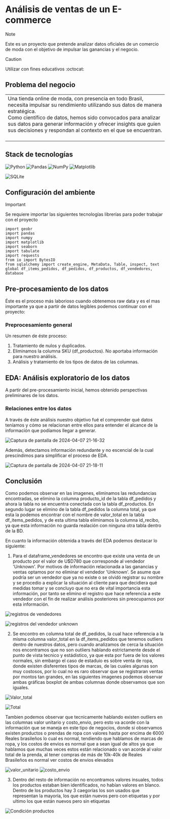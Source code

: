 <h1>Análisis de ventas de un E-commerce</h1>

> [!NOTE]
> Este es un proyecto que pretende analizar datos oficiales de un comercio de moda con el objetivo de impulsar las ganancias y el negocio. <br>

> [!CAUTION]
> Utilizar con fines educativos :octocat:

<h2>Problema del negocio</h2>

<table><tr><td> 
  Una tienda online de moda, con presencia en todo Brasil, necesita impulsar su rendimiento utilizando sus datos de manera estratégica. <br>
  Como científico de datos, hemos sido convocados para analizar sus datos para generar información y ofrecer insights que guíen sus decisiones y respondan al   
  contexto en el que se encuentran. <br><br>
</td></tr></table>

<h2>Stack de tecnologías</h2>

![Python](https://img.shields.io/badge/python-3670A0?style=for-the-badge&logo=python&logoColor=ffdd54) ![Pandas](https://img.shields.io/badge/pandas-%23150458.svg?style=for-the-badge&logo=pandas&logoColor=white) ![NumPy](https://img.shields.io/badge/numpy-%23013243.svg?style=for-the-badge&logo=numpy&logoColor=white) ![Matplotlib](https://img.shields.io/badge/Matplotlib-%23ffffff.svg?style=for-the-badge&logo=Matplotlib&logoColor=black)

![SQLite](https://img.shields.io/badge/SQLite-07405E?style=for-the-badge&logo=sqlite&logoColor=white)

<h2>Configuración del ambiente</h2>

> [!IMPORTANT] 
> Se requiere importar las siguientes tecnologías librerías para poder trabajar con el proyecto
> ```
> import geobr
> import pandas
> import numpy
> import matplotlib
> import seaborn
> import tabulate
> import requests
> from io import BytesIO
> from sqlalchemy import create_engine, MetaData, Table, inspect, text
> global df_items_pedidos, df_pedidos, df_productos, df_vendedores, database
> ```

<h2>Pre-procesamiento de los datos</h2>

Éste es el proceso más laborioso cuando obtenemos raw data y es el mas importante ya que a partir de datos legibles podemos continuar con el proyecto:

<h3>Preprocesamiento general</h3>

Un resumen de éste proceso:
1. Tratamiento de nulos y duplicados.
2. Eliminamos la columna SKU (df_productos). No aportaba información para nuestro análisis.
5. Análisis y tratamiento de los tipos de datos de las columnas.


<h2>EDA: Análisis exploratorio de los datos</h2>

<p>A partir del pre-procesamiento inicial, hemos obtenido perspectivas preliminares de los datos.</p>

<h3>Relaciones entre los datos</h3>
<p>A través de éste análisis nuestro objetivo fué el comprender qué datos teníamos y cómo se relacionan entre ellos para entender el alcance de la información que podíamos llegar a generar. </p>

![Captura de pantalla de 2024-04-07 21-16-32](https://github.com/pabloing93/store-sales-analysis/assets/32267303/8ff26311-b218-4e7f-bfd2-064625cc60f1)

<p>Además, detectamos información redundante y no escencial de la cual prescindimos para simplificar el proceso de EDA.</p>

![Captura de pantalla de 2024-04-07 21-18-11](https://github.com/pabloing93/store-sales-analysis/assets/32267303/a5ac39b5-74d9-44f7-abbf-8894301b4868)



<h2>Conclusión</h2>

<p>Como podemos observar en las imagenes, eliminamos las redundancias encontradas, se elimino la columna producto_id de la tabla df_pedidos y ahora la tabla no se encuentra conectada con la tabla df_productos. En segundo lugar se elimino de la tabla df_pedidos la columna total, ya que esta la podemos encontrar con el nombre de valor_total en la tabla df_items_pedidos, y de esta ultima tabla eliminamos la columna id_recibo, ya que esta información no guarda realación con ninguna otra tabla dentro de la BD.</p>

<p>En cuanto la información obtenida a través del EDA podemos destacar lo siguiente:</p>

1. <p> Para el dataframe_vendedores se encontro que existe una venta de un producto por el valor de U$D780 que corresponde al vendedor 'Unknown'. Por motivos de información relacionada a las ganancias y ventas optamos por no eliminar el vendedor 'Unknown'. Se asume que podría ser un vendedor que ya no existe o se olvidó registrar su nombre y se procedio a explicar la situación al cliente para que decidiera qué medidas tomar y se concluyo que no era de vital importancia esta información, por tanto se elimino el registro que hace referencia a este vendedor con el fin de realizar análisis posteriores sin preocuparnos por esta información.</p>

![registros de vendedores](https://github.com/pabloing93/store-sales-analysis/assets/146877817/3a9e591b-e310-4b42-bafa-509df56526ba)

![registros del vendedor unknown](https://github.com/pabloing93/store-sales-analysis/assets/146877817/4b31a2d1-07e2-4e1d-ac04-52d86bbf7381)


2. <p>Se encontro en columna total de df_pedidos, la cual hace referencia a la misma columna valor_total en la df_items_pedidos que tenemos outliers dentro de nuestros datos, pero cuando analizamos de cerca la situación nos encontramos que no son outliers hablando estrictamente desde el punto de vista tecnico y estádistico, ya que esta por fuera de los valores normales, sin embargo el caso de estaduio es sobre venta de ropa, donde existen disferentes tipos de marcas, de las cuales algunas son muy costosos, por lo cual no es raro observar que se registraran ventas por montos tan grandes, en las siguientes imagenes podemos observar ambas gráficas boxplot de ambas columnas donde observamos que son iguales.</p>

![Valor_total](https://github.com/pabloing93/store-sales-analysis/assets/146877817/d036db56-a070-4b3d-90ec-7700a7e49d97)

![Total](https://github.com/pabloing93/store-sales-analysis/assets/146877817/80c967d6-e1dc-4942-ae59-128e8c081193)

  <p>Tambien podemos observar que tecnicamente hablando existen outliers en las columnas valor unitario y costo_envio, pero esto va acorde con la información que se maneja en este tipo de negocios, donde si observamos existen productos o prendas de ropa con valores hasta por encima de  6000 Reales brasileños lo cual es normal, tendiendo que hablamos de marcas de ropa, y los costos de envios es normal que a sean igual de altos ya que hablamos que muchas veces estos están relacionado o van acorde al valor total de la prenda, al tener compras de más de 10k-40k de Reales Brasileños es normal ver costos de envios elevados </p>

  ![valor_unitario](https://github.com/pabloing93/store-sales-analysis/assets/146877817/9e556716-134c-417a-abfa-1cdc641f8490)
  ![costo_envio](https://github.com/pabloing93/store-sales-analysis/assets/146877817/f72a89cd-b238-4e64-b043-750a1b0d1036)


3. <p>Dentro del resto de información no encontramos valores insuales, todos los productos estaban bien identificados, no habían valores en blanco. Dentro de los productos hay 3 caegorías los son usados que representan la mayoría, los que están nuevos pero con etiquetas y por ultimo los que están nuevos pero sin etiquetas</p>

![Condición productos](https://github.com/pabloing93/store-sales-analysis/assets/146877817/81ef54f4-079d-4377-8b16-e8e6cd83aba9)






